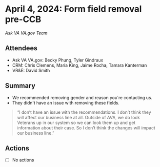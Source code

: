 # April 4, 2024: Form field removal pre-CCB
*Ask VA VA.gov Team*

## Attendees

- Ask VA VA.gov: Becky Phung, Tyler Gindraux
- CRM: Chris Clemens, Maria King, Jaime Rocha, Tamara Kanterman
- VR&E: David Smith

## Summary

- We recommended removing gender and reason you're contacting us.
- They didn't have an issue with removing these fields.
> “I don’t have an issue with the recommendations. I don’t think they will affect our business line at all. Outside of AVA, we do look Veterans up in our system so we can look them up and get information about their case. So I don’t think the changes will impact our business line.”

## Actions

- [ ] No actions

